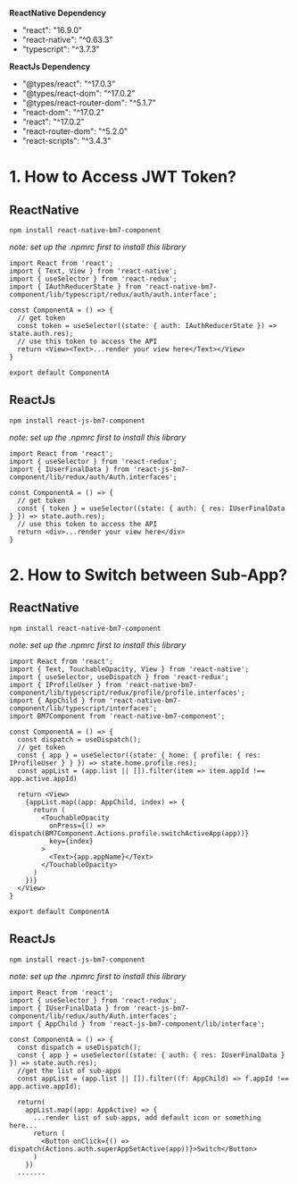 **ReactNative Dependency**
- "react": "16.9.0"
- "react-native": "^0.63.3"
- "typescript": "^3.7.3"

**ReactJs Dependency**
- "@types/react": "^17.0.3"
- "@types/react-dom": "^17.0.2"
- "@types/react-router-dom": "^5.1.7"
- "react-dom": "^17.0.2"
- "react": "^17.0.2"
- "react-router-dom": "^5.2.0"
- "react-scripts": "^3.4.3"

# 1. How to Access JWT Token?
## ReactNative
`npm install react-native-bm7-component`

*note: set up the .npmrc first to install this library*
```
import React from 'react';
import { Text, View } from 'react-native';
import { useSelector } from 'react-redux';
import { IAuthReducerState } from 'react-native-bm7-component/lib/typescript/redux/auth/auth.interface';

const ComponentA = () => {
  // get token
  const token = useSelector((state: { auth: IAuthReducerState }) => state.auth.res);
  // use this token to access the API
  return <View><Text>...render your view here</Text></View>
}

export default ComponentA
```
## ReactJs
`npm install react-js-bm7-component`

*note: set up the .npmrc first to install this library*
```
import React from 'react';
import { useSelector } from 'react-redux';
import { IUserFinalData } from 'react-js-bm7-component/lib/redux/auth/Auth.interfaces';

const ComponentA = () => {
  // get token
  const { token } = useSelector((state: { auth: { res: IUserFinalData } }) => state.auth.res);
  // use this token to access the API
  return <div>...render your view here</div>
}
```

# 2. How to Switch between Sub-App?
## ReactNative
`npm install react-native-bm7-component`

*note: set up the .npmrc first to install this library*
```
import React from 'react';
import { Text, TouchableOpacity, View } from 'react-native';
import { useSelector, useDispatch } from 'react-redux';
import { IProfileUser } from 'react-native-bm7-component/lib/typescript/redux/profile/profile.interfaces';
import { AppChild } from 'react-native-bm7-component/lib/typescript/interfaces';
import BM7Component from 'react-native-bm7-component';

const ComponentA = () => {
  const dispatch = useDispatch();
  // get token
  const { app } = useSelector((state: { home: { profile: { res: IProfileUser } } }) => state.home.profile.res);
  const appList = (app.list || []).filter(item => item.appId !== app.active.appId)

  return <View>
    {appList.map((app: AppChild, index) => {
      return (
        <TouchableOpacity
          onPress={() => dispatch(BM7Component.Actions.profile.switchActiveApp(app))}
          key={index}
        >
          <Text>{app.appName}</Text>
        </TouchableOpacity>
      )
    })}
  </View>
}

export default ComponentA
```
## ReactJs
`npm install react-js-bm7-component`

*note: set up the .npmrc first to install this library*
```
import React from 'react';
import { useSelector } from 'react-redux';
import { IUserFinalData } from 'react-js-bm7-component/lib/redux/auth/Auth.interfaces';
import { AppChild } from 'react-js-bm7-component/lib/interface';

const ComponentA = () => {
  const dispatch = useDispatch();
  const { app } = useSelector((state: { auth: { res: IUserFinalData } }) => state.auth.res);
  //get the list of sub-apps
  const appList = (app.list || []).filter((f: AppChild) => f.appId !== app.active.appId);
  
  return(
    appList.map((app: AppActive) => {
      ...render list of sub-apps, add default icon or something here...
      return (
        <Button onClick={() => dispatch(Actions.auth.superAppSetActive(app))}>Switch</Button>
      )
    })
  .......
```
